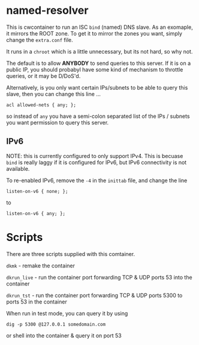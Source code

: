 # named-resolver

This is cwcontainer to run an ISC `bind` (named) DNS slave. As an exomaple, it mirrors the ROOT zone.
To get it to mirror the zones you want, simply change the `extra.conf` file.

It runs in a `chroot` which is a little unnecessary, but its not hard, so why not.

The default is to allow **ANYBODY** to send queries to this server. If it is on a
public IP, you should probabyl have some kind of mechanism to throttle queries, or it
may be D/DoS'd.

Alternatively, is you only want certain IPs/subnets to be able to query this slave, then
you can change this line ...

	acl allowed-nets { any; };

so instead of `any` you have a semi-colon separated list of the IPs / subnets you want permission
to query this server.


## IPv6 ##

NOTE: this is currently configured to only support IPv4. This is becuase `bind` is really laggy if
it is configured for IPv6, but IPv6 connectivity is not available.

To re-enabled IPv6, remove the `-4` in the `inittab` file, and change the line

	listen-on-v6 { none; };

to

	listen-on-v6 { any; };


# Scripts #

There are three scripts supplied with this comtainer.

`dkmk` - remake the container

`dkrun_live` - run the container port forwarding TCP & UDP ports 53 into the container

`dkrun_tst` - run the container port forwarding TCP & UDP ports 5300 to ports 53 in the container

When run in test mode, you can query it by using

	dig -p 5300 @127.0.0.1 somedomain.com

or shell into the container & query it on port 53
